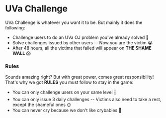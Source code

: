 # UVa Challenge

UVa Challenge is whatever you want it to be. But mainly it does the following:

  - Challenge users to do an UVa OJ problem you've already solved :triangular_flag_on_post:
  - Solve challenges issued by other users -- Now you are the victim :sob:
  - After 48 hours, all the victims that failed will appear on **THE SHAME WALL** :scream:

### Rules

Sounds amazing right? But with great power, comes great responsibility!<br>
That's why we got **RULES** you must follow to stay in the game:

 - You can only challenge users on your same level :level_slider:
 - You can only issue 3 daily challenges -- Victims also need to take a rest, except the shameful ones :sun_with_face:
 - You can never cry because we don't like crybabies :baby_bottle:

